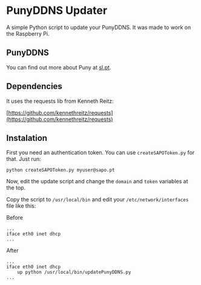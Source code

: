 PunyDDNS Updater
================

A simple Python script to update your PunyDDNS. It was made to work on the Raspberry Pi.

## PunyDDNS

You can find out more about Puny at [sl.pt](http://sl.pt).

## Dependencies

It uses the requests lib from Kenneth Reitz:

[https://github.com/kennethreitz/requests](https://github.com/kennethreitz/requests)

## Instalation

First you need an authentication token. You can use ```createSAPOToken.py``` for that. Just run:

```python createSAPOToken.py myuser@sapo.pt```

Now, edit the update script and change the ```domain``` and ```token``` variables at the top.

Copy the script to ```/usr/local/bin``` and edit your ```/etc/network/interfaces``` file like this:

Before

```
...
iface eth0 inet dhcp
...
```

After 

```
...
iface eth0 inet dhcp
	up python /usr/local/bin/updatePunyDDNS.py
...
```